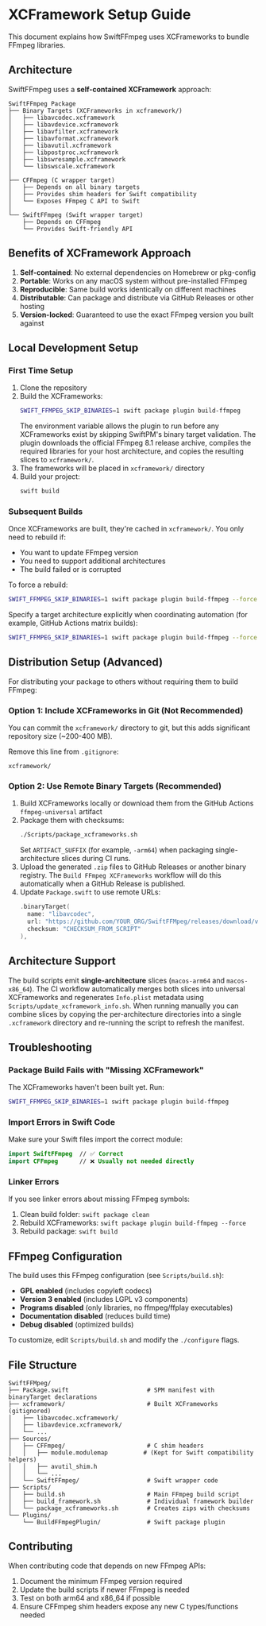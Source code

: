 # XCFramework Setup Guide

This document explains how SwiftFFmpeg uses XCFrameworks to bundle FFmpeg libraries.

## Architecture

SwiftFFmpeg uses a **self-contained XCFramework** approach:

```
SwiftFFmpeg Package
├── Binary Targets (XCFrameworks in xcframework/)
│   ├── libavcodec.xcframework
│   ├── libavdevice.xcframework
│   ├── libavfilter.xcframework
│   ├── libavformat.xcframework
│   ├── libavutil.xcframework
│   ├── libpostproc.xcframework
│   ├── libswresample.xcframework
│   └── libswscale.xcframework
│
├── CFFmpeg (C wrapper target)
│   ├── Depends on all binary targets
│   ├── Provides shim headers for Swift compatibility
│   └── Exposes FFmpeg C API to Swift
│
└── SwiftFFmpeg (Swift wrapper target)
    ├── Depends on CFFmpeg
    └── Provides Swift-friendly API
```

## Benefits of XCFramework Approach

1. **Self-contained**: No external dependencies on Homebrew or pkg-config
2. **Portable**: Works on any macOS system without pre-installed FFmpeg
3. **Reproducible**: Same build works identically on different machines
4. **Distributable**: Can package and distribute via GitHub Releases or other hosting
5. **Version-locked**: Guaranteed to use the exact FFmpeg version you built against

## Local Development Setup

### First Time Setup

1. Clone the repository
2. Build the XCFrameworks:
   ```bash
   SWIFT_FFMPEG_SKIP_BINARIES=1 swift package plugin build-ffmpeg
   ```
   The environment variable allows the plugin to run before any XCFrameworks exist by skipping SwiftPM's binary target validation. The plugin downloads the official FFmpeg 8.1 release archive, compiles the required libraries for your host architecture, and copies the resulting slices to `xcframework/`.
3. The frameworks will be placed in `xcframework/` directory
4. Build your project:
   ```bash
   swift build
   ```

### Subsequent Builds

Once XCFrameworks are built, they're cached in `xcframework/`. You only need to rebuild if:
- You want to update FFmpeg version
- You need to support additional architectures
- The build failed or is corrupted

To force a rebuild:
```bash
SWIFT_FFMPEG_SKIP_BINARIES=1 swift package plugin build-ffmpeg --force
```

Specify a target architecture explicitly when coordinating automation (for example, GitHub Actions matrix builds):

```bash
SWIFT_FFMPEG_SKIP_BINARIES=1 swift package plugin build-ffmpeg --force --arch arm64
```

## Distribution Setup (Advanced)

For distributing your package to others without requiring them to build FFmpeg:

### Option 1: Include XCFrameworks in Git (Not Recommended)

You can commit the `xcframework/` directory to git, but this adds significant repository size (~200-400 MB).

Remove this line from `.gitignore`:
```
xcframework/
```

### Option 2: Use Remote Binary Targets (Recommended)

1. Build XCFrameworks locally or download them from the GitHub Actions `ffmpeg-universal` artifact
2. Package them with checksums:
   ```bash
   ./Scripts/package_xcframeworks.sh
   ```
   Set `ARTIFACT_SUFFIX` (for example, `-arm64`) when packaging single-architecture slices during CI runs.
3. Upload the generated `.zip` files to GitHub Releases or another binary registry. The `Build FFmpeg XCFrameworks` workflow will do this automatically when a GitHub Release is published.
4. Update `Package.swift` to use remote URLs:
   ```swift
   .binaryTarget(
     name: "libavcodec",
     url: "https://github.com/YOUR_ORG/SwiftFFMpeg/releases/download/v1.0.0/libavcodec.xcframework.zip",
     checksum: "CHECKSUM_FROM_SCRIPT"
   ),
   ```

## Architecture Support

The build scripts emit **single-architecture** slices (`macos-arm64` and `macos-x86_64`). The CI workflow automatically merges both slices into universal XCFrameworks and regenerates `Info.plist` metadata using `Scripts/update_xcframework_info.sh`. When running manually you can combine slices by copying the per-architecture directories into a single `.xcframework` directory and re-running the script to refresh the manifest.

## Troubleshooting

### Package Build Fails with "Missing XCFramework"

The XCFrameworks haven't been built yet. Run:
```bash
SWIFT_FFMPEG_SKIP_BINARIES=1 swift package plugin build-ffmpeg
```

### Import Errors in Swift Code

Make sure your Swift files import the correct module:
```swift
import SwiftFFmpeg  // ✅ Correct
import CFFmpeg      // ❌ Usually not needed directly
```

### Linker Errors

If you see linker errors about missing FFmpeg symbols:
1. Clean build folder: `swift package clean`
2. Rebuild XCFrameworks: `swift package plugin build-ffmpeg --force`
3. Rebuild package: `swift build`

## FFmpeg Configuration

The build uses this FFmpeg configuration (see `Scripts/build.sh`):
- **GPL enabled** (includes copyleft codecs)
- **Version 3 enabled** (includes LGPL v3 components)
- **Programs disabled** (only libraries, no ffmpeg/ffplay executables)
- **Documentation disabled** (reduces build time)
- **Debug disabled** (optimized builds)

To customize, edit `Scripts/build.sh` and modify the `./configure` flags.

## File Structure

```
SwiftFFMpeg/
├── Package.swift                      # SPM manifest with binaryTarget declarations
├── xcframework/                       # Built XCFrameworks (gitignored)
│   ├── libavcodec.xcframework/
│   ├── libavdevice.xcframework/
│   └── ...
├── Sources/
│   ├── CFFmpeg/                       # C shim headers
│   │   ├── module.modulemap          # (Kept for Swift compatibility helpers)
│   │   ├── avutil_shim.h
│   │   └── ...
│   └── SwiftFFmpeg/                   # Swift wrapper code
├── Scripts/
│   ├── build.sh                       # Main FFmpeg build script
│   ├── build_framework.sh             # Individual framework builder
│   └── package_xcframeworks.sh        # Creates zips with checksums
└── Plugins/
    └── BuildFFmpegPlugin/             # Swift package plugin
```

## Contributing

When contributing code that depends on new FFmpeg APIs:
1. Document the minimum FFmpeg version required
2. Update the build scripts if newer FFmpeg is needed
3. Test on both arm64 and x86_64 if possible
4. Ensure CFFmpeg shim headers expose any new C types/functions needed
